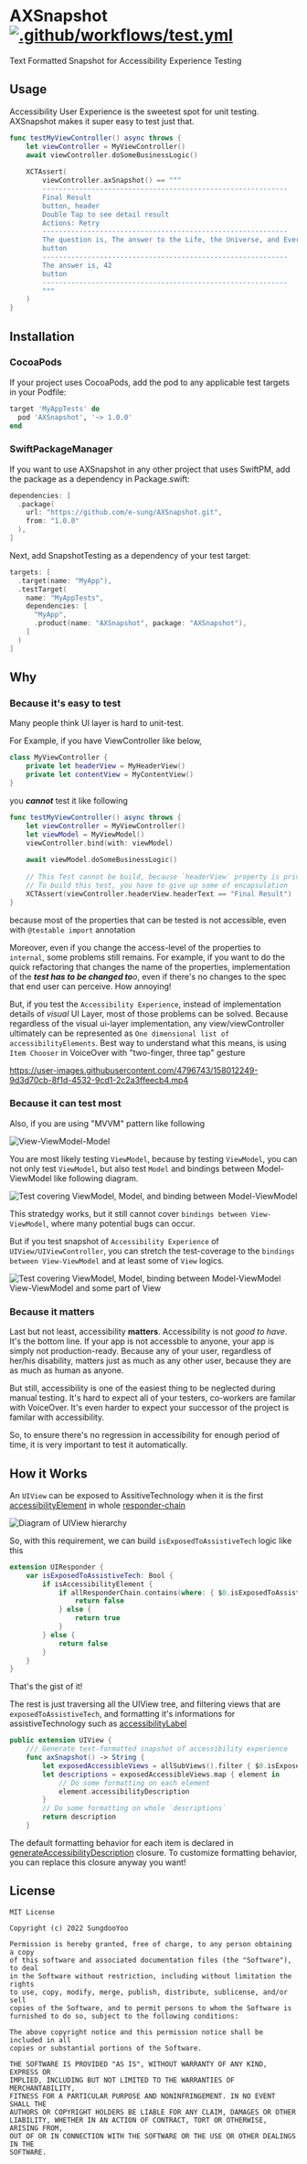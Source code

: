 # AXSnapshot [![.github/workflows/test.yml](https://github.com/e-sung/AXSnapshot/actions/workflows/test.yml/badge.svg)](https://github.com/e-sung/AXSnapshot/actions/workflows/test.yml) 

Text Formatted Snapshot for Accessibility Experience Testing

## Usage 

Accessibility User Experience is the sweetest spot for unit testing. 
AXSnapshot makes it super easy to test just that.

```swift
func testMyViewController() async throws {
    let viewController = MyViewController()
    await viewController.doSomeBusinessLogic()
    
    XCTAssert(
        viewController.axSnapshot() == """
        ------------------------------------------------------------
        Final Result
        button, header
        Double Tap to see detail result
        Actions: Retry
        ------------------------------------------------------------
        The question is, The answer to the Life, the Universe, and Everything
        button
        ------------------------------------------------------------
        The answer is, 42
        button
        ------------------------------------------------------------
        """
    )
}
```

## Installation 

### CocoaPods

If your project uses CocoaPods, add the pod to any applicable test targets in your Podfile:

```ruby
target 'MyAppTests' do
  pod 'AXSnapshot', '~> 1.0.0'
end
```

### SwiftPackageManager

If you want to use AXSnapshot in any other project that uses SwiftPM, add the package as a dependency in Package.swift:

```swift
dependencies: [
  .package(
    url: "https://github.com/e-sung/AXSnapshot.git",
    from: "1.0.0"
  ),
]
```

Next, add SnapshotTesting as a dependency of your test target:

```swift
targets: [
  .target(name: "MyApp"),
  .testTarget(
    name: "MyAppTests",
    dependencies: [
      "MyApp",
      .product(name: "AXSnapshot", package: "AXSnapshot"),
    ]
  )
]
```

## Why

### Because it's easy to test

Many people think UI layer is hard to unit-test. 

For Example, if you have ViewController like below,

```swift
class MyViewController {
    private let headerView = MyHeaderView()
    private let contentView = MyContentView()
}
```

you _**cannot**_ test it like following

```swift
func testMyViewController() async throws {
    let viewController = MyViewController()
    let viewModel = MyViewModel()
    viewController.bind(with: viewModel)
    
    await viewModel.doSomeBusinessLogic()
    
    // This Test cannot be build, because `headerView` property is private 
    // To build this test, you have to give up some of encapsulation
    XCTAssert(viewController.headerView.headerText == "Final Result")
}
```
because most of the properties that can be tested is not accessible, even with `@testable import` annotation

Moreover, even if you change the access-level of the properties to `internal`, some problems still remains.
For example, if you want to do the quick refactoring that changes the name of the properties, 
implementation of the _**test has to be changed to**o_, even if there's no changes to the spec that end user can perceive. How annoying!

But, if you test the `Accessibility Experience`, instead of implementation details of *visual* UI Layer, most of those problems can be solved.
Because regardless of the visual ui-layer implementation, any view/viewController ultimately can be represented as `One dimensional list of accessibilityElements`. 
Best way to understand what this means, is using `Item Chooser` in VoiceOver with "two-finger, three tap" gesture 



https://user-images.githubusercontent.com/4796743/158012249-9d3d70cb-8f1d-4532-9cd1-2c2a3ffeecb4.mp4


### Because it can test most

Also, if you are using "MVVM" pattern like following


![View-ViewModel-Model](https://user-images.githubusercontent.com/4796743/158011596-9ccfd732-c4e7-4534-bf64-ebae22fec39f.png)

You are most likely testing `ViewModel`, because by testing `ViewModel`, you can not only test `ViewModel`, but also test `Model` and bindings between Model-ViewModel like following diagram.


![Test covering ViewModel, Model, and binding between Model-ViewModel](https://user-images.githubusercontent.com/4796743/158013491-f0e72650-a7a3-492b-95ca-67534f0705cf.png)

This stratedgy works, but it still cannot cover `bindings between View-ViewModel`, where many potential bugs can occur. 

But if you test snapshot of `Accessibility Experience` of `UIView/UIViewController`, you can stretch the test-coverage to the `bindings between View-ViewModel` and at least some of `View` logics.

![Test covering ViewModel, Model, binding between Model-ViewModel View-ViewModel and some part of View ](https://user-images.githubusercontent.com/4796743/158013511-d1029cec-cae4-4440-a5ee-6d05b86b03ec.png)

### Because it matters 

Last but not least, accessibility **matters**. Accessibility is not _good to have_. It's the bottom line. 
If your app is not accessble to anyone, your app is simply not production-ready. 
Because any of your user, regardless of her/his disability, matters just as much as any other user, because they are as much as human as anyone.

But still, accessibility is one of the easiest thing to be neglected during manual testing. 
It's hard to expect all of your testers, co-workers are familar with VoiceOver. 
It's even harder to expect your successor of the project is familar with accessibility.

So, to ensure there's no regression in accessibility for enough period of time, it is very important to test it automatically. 

## How it Works 

An `UIView` can be exposed to AssitiveTechnology when it is the first [accessibilityElement](https://developer.apple.com/documentation/objectivec/nsobject/1615141-isaccessibilityelement) in whole [responder-chain](https://www.google.com/search?client=safari&rls=en&q=responder+chain&ie=UTF-8&oe=UTF-8)

![Diagram of UIView hierarchy](https://user-images.githubusercontent.com/4796743/158020789-42fd6873-258c-47cb-9929-9b3cd0fc12d6.png)

So, with this requirement, we can build `isExposedToAssistiveTech` logic like this 

```swift 
extension UIResponder {
    var isExposedToAssistiveTech: Bool {
        if isAccessibilityElement {
            if allResponderChain.contains(where: { $0.isExposedToAssistiveTech }) == true {
                return false
            } else {
                return true
            }
        } else {
            return false
        }
    }
}
```

That's the gist of it! 

The rest is just traversing all the UIView tree, and filtering views that are `exposedToAssistiveTech`, and formatting it's informations for assistiveTechnology such as [accessibilityLabel](https://www.google.com/search?client=safari&rls=en&q=accesbilitylabel&ie=UTF-8&oe=UTF-8)

```swift
public extension UIView {
    /// Generate text-formatted snapshot of accessibility experience
    func axSnapshot() -> String {
        let exposedAccessibleViews = allSubViews().filter { $0.isExposedToAssistiveTech } 
        let descriptions = exposedAccessibleViews.map { element in
            // Do some formatting on each element
            element.accessibilityDescription
        }
        // Do some formatting on whole `descriptions`
        return description
    }
```

The default formatting behavior for each item is declared in [generateAccessibilityDescription](https://github.com/e-sung/AXSnapshot/blob/main/Sources/AXSnapshot/AccessibilityDescription.swift) closure. To customize formatting behavior, you can replace this closure anyway you want! 




## License

```
MIT License

Copyright (c) 2022 SungdooYoo

Permission is hereby granted, free of charge, to any person obtaining a copy
of this software and associated documentation files (the "Software"), to deal
in the Software without restriction, including without limitation the rights
to use, copy, modify, merge, publish, distribute, sublicense, and/or sell
copies of the Software, and to permit persons to whom the Software is
furnished to do so, subject to the following conditions:

The above copyright notice and this permission notice shall be included in all
copies or substantial portions of the Software.

THE SOFTWARE IS PROVIDED "AS IS", WITHOUT WARRANTY OF ANY KIND, EXPRESS OR
IMPLIED, INCLUDING BUT NOT LIMITED TO THE WARRANTIES OF MERCHANTABILITY,
FITNESS FOR A PARTICULAR PURPOSE AND NONINFRINGEMENT. IN NO EVENT SHALL THE
AUTHORS OR COPYRIGHT HOLDERS BE LIABLE FOR ANY CLAIM, DAMAGES OR OTHER
LIABILITY, WHETHER IN AN ACTION OF CONTRACT, TORT OR OTHERWISE, ARISING FROM,
OUT OF OR IN CONNECTION WITH THE SOFTWARE OR THE USE OR OTHER DEALINGS IN THE
SOFTWARE.
```





